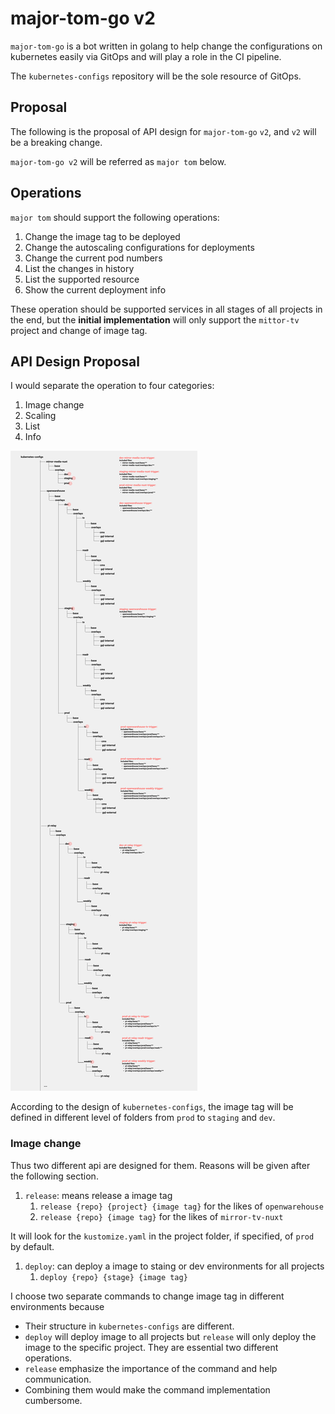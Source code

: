 # major-tom-go v2

`major-tom-go` is a bot written in golang to help change the configurations on kubernetes easily via GitOps and will play a role in the CI pipeline.

The `kubernetes-configs` repository will be the sole resource of GitOps.

## Proposal

The following is the proposal of API design for `major-tom-go` `v2`, and `v2` will be a breaking change.

`major-tom-go v2` will be referred as `major tom` below.
## Operations

`major tom` should support the following operations:

1. Change the image tag to be deployed
2. Change the autoscaling configurations for deployments
3. Change the current pod numbers
4. List the changes in history
5. List the supported resource
6. Show the current deployment info

These operation should be supported services in all stages of all projects in the end, but the **initial implementation** will only support the `mittor-tv` project and change of image tag.

## API Design Proposal

I would separate the operation to four categories:

1. Image change
2. Scaling
3. List
4. Info

![cloudbuild-triggers.jp](doc/cloudbuild-triggers.jpg)

According to the design of `kubernetes-configs`, the image tag will be defined in different level of folders from `prod` to `staging` and `dev`.

### Image change

Thus two different api are designed for them. Reasons will be given after the following section.

1. `release`: means release a image tag
   1. `release {repo} {project} {image tag}` for the likes of `openwarehouse`
   2.  `release {repo} {image tag}` for the likes of `mirror-tv-nuxt`

It will look for the `kustomize.yaml` in the project folder, if specified, of `prod` by default.

1. `deploy`: can deploy a image to staing or dev environments for all projects
   1. `deploy {repo} {stage} {image tag}`

I choose two separate commands to change image tag in different environments because

- Their structure in `kubernetes-configs` are different.
- `deploy` will deploy image to all projects but `release` will only deploy the image to the specific project. They are essential two different operations.
- `release` emphasize the importance of the command and help communication.
- Combining them would make the command implementation cumbersome.

